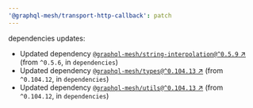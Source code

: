 ```yaml
---
'@graphql-mesh/transport-http-callback': patch
---
```


dependencies updates: 

- Updated dependency [`@graphql-mesh/string-interpolation@^0.5.9` ↗︎](https://www.npmjs.com/package/@graphql-mesh/string-interpolation/v/0.5.9) (from `^0.5.6`, in `dependencies`)
- Updated dependency [`@graphql-mesh/types@^0.104.13` ↗︎](https://www.npmjs.com/package/@graphql-mesh/types/v/0.104.13) (from `^0.104.12`, in `dependencies`)
- Updated dependency [`@graphql-mesh/utils@^0.104.13` ↗︎](https://www.npmjs.com/package/@graphql-mesh/utils/v/0.104.13) (from `^0.104.12`, in `dependencies`)
